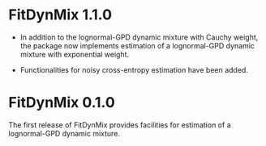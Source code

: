# FitDynMix 1.1.0

* In addition to the lognormal-GPD dynamic mixture with Cauchy weight, the package now implements estimation of a lognormal-GPD dynamic mixture with exponential weight.

* Functionalities for noisy cross-entropy estimation have been added.

# FitDynMix 0.1.0

The first release of FitDynMix provides facilities for estimation of a lognormal-GPD dynamic mixture.
